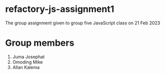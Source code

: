 # refactory-js-assignment1
The group assignment given to group five JavaScript class on 21 Feb 2023 

# Group members

1. Juma Josephat
2. Omoding Mike
3. Allan Kalema
